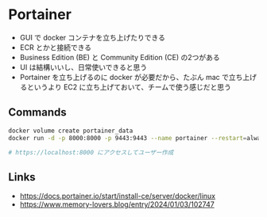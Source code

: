 # Portainer

- GUI で docker コンテナを立ち上げたりできる
- ECR とかと接続できる
- Business Edition (BE) と Community Edition (CE) の2つがある
- UI は結構いいし、日常使いできると思う
- Portainer を立ち上げるのに docker が必要だから、たぶん mac で立ち上げるというより EC2 に立ち上げておいて、チームで使う感じだと思う

## Commands
```bash
docker volume create portainer_data
docker run -d -p 8000:8000 -p 9443:9443 --name portainer --restart=always -v /var/run/docker.sock:/var/run/docker.sock -v portainer_data:/data portainer/portainer-ce:lts

# https://localhost:8000 にアクセスしてユーザー作成
```

## Links
- https://docs.portainer.io/start/install-ce/server/docker/linux
- https://www.memory-lovers.blog/entry/2024/01/03/102747
